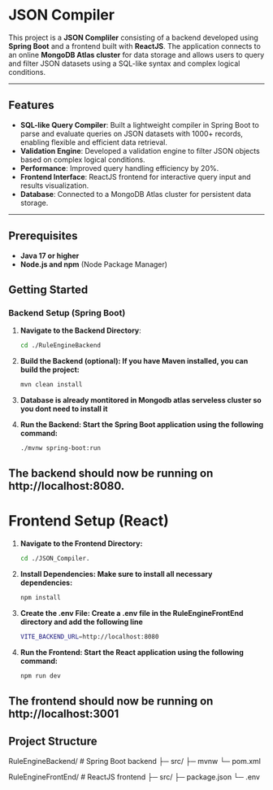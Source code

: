 # JSON Compiler

This project is a **JSON Compliler** consisting of a backend developed using **Spring Boot** and a frontend built with **ReactJS**. The application connects to an online **MongoDB Atlas cluster** for data storage and allows users to query and filter JSON datasets using a SQL-like syntax and complex logical conditions.

---

## Features

- **SQL-like Query Compiler**: Built a lightweight compiler in Spring Boot to parse and evaluate queries on JSON datasets with 1000+ records, enabling flexible and efficient data retrieval.
- **Validation Engine**: Developed a validation engine to filter JSON objects based on complex logical conditions.
- **Performance**: Improved query handling efficiency by 20%.
- **Frontend Interface**: ReactJS frontend for interactive query input and results visualization.
- **Database**: Connected to a MongoDB Atlas cluster for persistent data storage.

---

## Prerequisites

- **Java 17 or higher**
- **Node.js and npm** (Node Package Manager)

## Getting Started

### Backend Setup (Spring Boot)

1. **Navigate to the Backend Directory**:
   ```bash
   cd ./RuleEngineBackend

2. **Build the Backend (optional): If you have Maven installed, you can build the project:**
   ```bash
   mvn clean install
3. **Database is already montitored in Mongodb atlas serveless cluster so you dont need to install it**

4. **Run the Backend: Start the Spring Boot application using the following command:**
   ```bash
   ./mvnw spring-boot:run

## The backend should now be running on http://localhost:8080.



# Frontend Setup (React)
1. **Navigate to the Frontend Directory:**
   ```bash
   cd ./JSON_Compiler.

2. **Install Dependencies: Make sure to install all necessary dependencies:**
   ```bash
   npm install

3. **Create the .env File: Create a .env file in the RuleEngineFrontEnd directory and add the following line**
   ```bash
   VITE_BACKEND_URL=http://localhost:8080

4. **Run the Frontend: Start the React application using the following command:**
   ```bash
   npm run dev

## The frontend should now be running on http://localhost:3001

## Project Structure

RuleEngineBackend/ # Spring Boot backend
├─ src/
├─ mvnw
└─ pom.xml

RuleEngineFrontEnd/ # ReactJS frontend
├─ src/
├─ package.json
└─ .env
